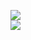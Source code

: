 [![](https://img.shields.io/badge/Made%20With-Github%20Spray-lightgrey.svg?style=for-the-badge&logo=github)](https://github.com/Annihil/github-spray#31142)  
[![](https://i.imgur.com/2DrTn0Z.gif)](https://github.com/Annihil/github-spray)